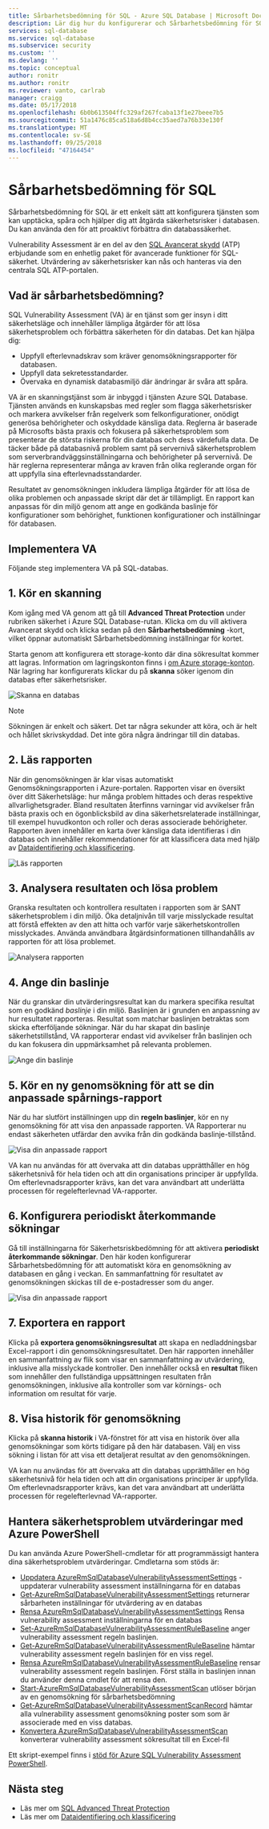 ```yaml
---
title: Sårbarhetsbedömning för SQL - Azure SQL Database | Microsoft Docs
description: Lär dig hur du konfigurerar och Sårbarhetsbedömning för SQL i SQL-databas och tolka utvärdering av rapporter.
services: sql-database
ms.service: sql-database
ms.subservice: security
ms.custom: ''
ms.devlang: ''
ms.topic: conceptual
author: ronitr
ms.author: ronitr
ms.reviewer: vanto, carlrab
manager: craigg
ms.date: 05/17/2018
ms.openlocfilehash: 6b0b613504ffc329af267fcaba13f1e27beee7b5
ms.sourcegitcommit: 51a1476c85ca518a6d8b4cc35aed7a76b33e130f
ms.translationtype: MT
ms.contentlocale: sv-SE
ms.lasthandoff: 09/25/2018
ms.locfileid: "47164454"
---
```

# <a name="sql-vulnerability-assessment"></a>Sårbarhetsbedömning för SQL

Sårbarhetsbedömning för SQL är ett enkelt sätt att konfigurera tjänsten som kan upptäcka, spåra och hjälper dig att åtgärda säkerhetsrisker i databasen. Du kan använda den för att proaktivt förbättra din databassäkerhet. 

Vulnerability Assessment är en del av den [SQL Avancerat skydd](sql-advanced-threat-protection.md) (ATP) erbjudande som en enhetlig paket för avancerade funktioner för SQL-säkerhet. Utvärdering av säkerhetsrisker kan nås och hanteras via den centrala SQL ATP-portalen.

## <a name="what-is-vulnerability-assessment"></a>Vad är sårbarhetsbedömning?
SQL Vulnerability Assessment (VA) är en tjänst som ger insyn i ditt säkerhetsläge och innehåller lämpliga åtgärder för att lösa säkerhetsproblem och förbättra säkerheten för din databas. Det kan hjälpa dig:  
- Uppfyll efterlevnadskrav som kräver genomsökningsrapporter för databasen.  
- Uppfyll data sekretesstandarder.  
- Övervaka en dynamisk databasmiljö där ändringar är svåra att spåra.  

VA är en skanningstjänst som är inbyggd i tjänsten Azure SQL Database. Tjänsten används en kunskapsbas med regler som flagga säkerhetsrisker och markera avvikelser från regelverk som felkonfigurationer, onödigt generösa behörigheter och oskyddade känsliga data. Reglerna är baserade på Microsofts bästa praxis och fokusera på säkerhetsproblem som presenterar de största riskerna för din databas och dess värdefulla data. De täcker både på databasnivå problem samt på servernivå säkerhetsproblem som serverbrandväggsinställningarna och behörigheter på servernivå. De här reglerna representerar många av kraven från olika reglerande organ för att uppfylla sina efterlevnadsstandarder.  

Resultatet av genomsökningen inkludera lämpliga åtgärder för att lösa de olika problemen och anpassade skript där det är tillämpligt. En rapport kan anpassas för din miljö genom att ange en godkända baslinje för konfigurationer som behörighet, funktionen konfigurationer och inställningar för databasen.   

## <a name="implementing-va"></a>Implementera VA  
Följande steg implementera VA på SQL-databas.  

## <a name="1-run-a-scan"></a>1. Kör en skanning  
Kom igång med VA genom att gå till **Advanced Threat Protection** under rubriken säkerhet i Azure SQL Database-rutan. Klicka om du vill aktivera Avancerat skydd och klicka sedan på den **Sårbarhetsbedömning** -kort, vilket öppnar automatiskt Sårbarhetsbedömning inställningar för kortet. 

Starta genom att konfigurera ett storage-konto där dina sökresultat kommer att lagras. Information om lagringskonton finns i [om Azure storage-konton](../storage/common/storage-create-storage-account.md). När lagring har konfigurerats klickar du på **skanna** söker igenom din databas efter säkerhetsrisker.
  
![Skanna en databas](./media/sql-vulnerability-assessment/pp_va_initialize.png)  
  > [!NOTE]   
  > Sökningen är enkelt och säkert. Det tar några sekunder att köra, och är helt och hållet skrivskyddad. Det inte göra några ändringar till din databas.  

## <a name="2-view-the-report"></a>2. Läs rapporten  
När din genomsökningen är klar visas automatiskt Genomsökningsrapporten i Azure-portalen. Rapporten visar en översikt över ditt Säkerhetsläge: hur många problem hittades och deras respektive allvarlighetsgrader. Bland resultaten återfinns varningar vid avvikelser från bästa praxis och en ögonblicksbild av dina säkerhetsrelaterade inställningar, till exempel huvudkonton och roller och deras associerade behörigheter. Rapporten även innehåller en karta över känsliga data identifieras i din databas och innehåller rekommendationer för att klassificera data med hjälp av [Dataidentifiering och klassificering](sql-database-data-discovery-and-classification.md). 
 
![Läs rapporten](./media/sql-vulnerability-assessment/pp_main_getstarted.png)  

## <a name="3-analyze-the-results-and-resolve-issues"></a>3. Analysera resultaten och lösa problem  
Granska resultaten och kontrollera resultaten i rapporten som är SANT säkerhetsproblem i din miljö. Öka detaljnivån till varje misslyckade resultat att förstå effekten av den att hitta och varför varje säkerhetskontrollen misslyckades. Använda användbara åtgärdsinformationen tillhandahålls av rapporten för att lösa problemet.  

![Analysera rapporten](./media/sql-vulnerability-assessment/pp_fail_rule_show_remediation.png)    

## <a name="4-set-your-baseline"></a>4. Ange din baslinje  
När du granskar din utvärderingsresultat kan du markera specifika resultat som en godkänd *baslinje* i din miljö. Baslinjen är i grunden en anpassning av hur resultatet rapporteras. Resultat som matchar baslinjen betraktas som skicka efterföljande sökningar. När du har skapat din baslinje säkerhetstillstånd, VA rapporterar endast vid avvikelser från baslinjen och du kan fokusera din uppmärksamhet på relevanta problemen.  

![Ange din baslinje](./media/sql-vulnerability-assessment/pp_fail_rule_show_baseline.png)  

## <a name="5-run-a-new-scan-to-see-your-customized-tracking-report"></a>5. Kör en ny genomsökning för att se din anpassade spårnings-rapport  
När du har slutfört inställningen upp din **regeln baslinjer**, kör en ny genomsökning för att visa den anpassade rapporten. VA Rapporterar nu endast säkerheten utfärdar den avvika från din godkända baslinje-tillstånd. 
 
![Visa din anpassade rapport](./media/sql-vulnerability-assessment/pp_pass_main_with_baselines.png)  

VA kan nu användas för att övervaka att din databas upprätthåller en hög säkerhetsnivå för hela tiden och att din organisations principer är uppfyllda. Om efterlevnadsrapporter krävs, kan det vara användbart att underlätta processen för regelefterlevnad VA-rapporter.  

## <a name="6-set-up-periodic-recurring-scans"></a>6. Konfigurera periodiskt återkommande sökningar
Gå till inställningarna för Säkerhetsriskbedömning för att aktivera **periodiskt återkommande sökningar**. Den här koden konfigurerar Sårbarhetsbedömning för att automatiskt köra en genomsökning av databasen en gång i veckan. En sammanfattning för resultatet av genomsökningen skickas till de e-postadresser som du anger.

![Visa din anpassade rapport](./media/sql-vulnerability-assessment/pp_recurring_scans.png)

## <a name="7---export-an-assessment-report"></a>7.   Exportera en rapport
Klicka på **exportera genomsökningsresultat** att skapa en nedladdningsbar Excel-rapport i din genomsökningsresultatet. Den här rapporten innehåller en sammanfattning av flik som visar en sammanfattning av utvärdering, inklusive alla misslyckade kontroller. Den innehåller också en **resultat** fliken som innehåller den fullständiga uppsättningen resultaten från genomsökningen, inklusive alla kontroller som var körnings- och information om resultat för varje. 

## <a name="8---view-scan-history"></a>8.   Visa historik för genomsökning
Klicka på **skanna historik** i VA-fönstret för att visa en historik över alla genomsökningar som körts tidigare på den här databasen. Välj en viss sökning i listan för att visa ett detaljerat resultat av den genomsökningen.

VA kan nu användas för att övervaka att din databas upprätthåller en hög säkerhetsnivå för hela tiden och att din organisations principer är uppfyllda. Om efterlevnadsrapporter krävs, kan det vara användbart att underlätta processen för regelefterlevnad VA-rapporter.

## <a name="manage-vulnerability-assessments-using-azure-powershell"></a>Hantera säkerhetsproblem utvärderingar med Azure PowerShell

Du kan använda Azure PowerShell-cmdletar för att programmässigt hantera dina säkerhetsproblem utvärderingar. Cmdletarna som stöds är:

* [Uppdatera AzureRmSqlDatabaseVulnerabilityAssessmentSettings](https://docs.microsoft.com/powershell/module/azurerm.sql/Update-AzureRmSqlDatabaseVulnerabilityAssessmentSettings?view=azurermps-6.6.0) -uppdaterar vulnerability assessment inställningarna för en databas
* [Get-AzureRmSqlDatabaseVulnerabilityAssessmentSettings](https://docs.microsoft.com/powershell/module/azurerm.sql/Get-AzureRmSqlDatabaseVulnerabilityAssessmentSettings?view=azurermps-6.6.0) returnerar sårbarheten inställningar för utvärdering av en databas
* [Rensa AzureRmSqlDatabaseVulnerabilityAssessmentSettings](https://docs.microsoft.com/powershell/module/azurerm.sql/Clear-AzureRmSqlDatabaseVulnerabilityAssessmentSettings?view=azurermps-6.6.0) Rensa vulnerability assessment inställningarna för en databas
* [Set-AzureRmSqlDatabaseVulnerabilityAssessmentRuleBaseline](https://docs.microsoft.com/powershell/module/azurerm.sql/Set-AzureRmSqlDatabaseVulnerabilityAssessmentRuleBaseline?view=azurermps-6.6.0) anger vulnerability assessment regeln baslinjen.
* [Get-AzureRmSqlDatabaseVulnerabilityAssessmentRuleBaseline](https://docs.microsoft.com/powershell/module/azurerm.sql/Get-AzureRmSqlDatabaseVulnerabilityAssessmentRuleBaseline?view=azurermps-6.6.0) hämtar vulnerability assessment regeln baslinjen för en viss regel.
* [Rensa AzureRmSqlDatabaseVulnerabilityAssessmentRuleBaseline](https://docs.microsoft.com/powershell/module/azurerm.sql/Clear-AzureRmSqlDatabaseVulnerabilityAssessmentRuleBaseline?view=azurermps-6.6.0) rensar vulnerability assessment regeln baslinjen. Först ställa in baslinjen innan du använder denna cmdlet för att rensa den.
* [Start-AzureRmSqlDatabaseVulnerabilityAssessmentScan](https://docs.microsoft.com/powershell/module/azurerm.sql/Start-AzureRmSqlDatabaseVulnerabilityAssessmentScan?view=azurermps-6.6.0) utlöser början av en genomsökning för sårbarhetsbedömning
* [Get-AzureRmSqlDatabaseVulnerabilityAssessmentScanRecord](https://docs.microsoft.com/powershell/module/azurerm.sql/Get-AzureRmSqlDatabaseVulnerabilityAssessmentScanRecord?view=azurermps-6.6.0) hämtar alla vulnerability assessment genomsökning poster som som är associerade med en viss databas.
* [Konvertera AzureRmSqlDatabaseVulnerabilityAssessmentScan](https://docs.microsoft.com/powershell/module/azurerm.sql/Convert-AzureRmSqlDatabaseVulnerabilityAssessmentScan?view=azurermps-6.6.0) konverterar vulnerability assessment sökresultat till en Excel-fil


Ett skript-exempel finns i [stöd för Azure SQL Vulnerability Assessment PowerShell](https://blogs.msdn.microsoft.com/sqlsecurity/2018/08/02/azure-sql-vulnerability-assessment-now-with-powershell-support/).


## <a name="next-steps"></a>Nästa steg  

- Läs mer om [SQL Advanced Threat Protection](sql-advanced-threat-protection.md)
- Läs mer om [Dataidentifiering och klassificering](sql-database-data-discovery-and-classification.md)
